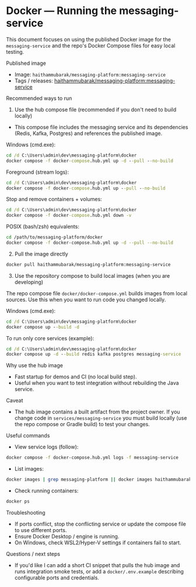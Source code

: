 # Docker — Running the messaging-service

This document focuses on using the published Docker image for the `messaging-service` and the repo's Docker Compose files for easy local testing.

Published image
- Image: `haithammubarak/messaging-platform:messaging-service`
- Tags / releases: [haithammubarak/messaging-platform:messaging-service](https://hub.docker.com/repository/docker/haithammubarak/messaging-platform/tags/messaging-service)

Recommended ways to run

1) Use the hub compose file (recommended if you don't need to build locally)
- This compose file includes the messaging service and its dependencies (Redis, Kafka, Postgres) and references the published image.

Windows (cmd.exe):

```bat
cd /d C:\Users\admin\dev\messaging-platform\docker
docker compose -f docker-compose.hub.yml up -d --pull --no-build
```

Foreground (stream logs):

```bat
cd /d C:\Users\admin\dev\messaging-platform\docker
docker compose -f docker-compose.hub.yml up --pull --no-build
```

Stop and remove containers + volumes:

```bat
cd /d C:\Users\admin\dev\messaging-platform\docker
docker compose -f docker-compose.hub.yml down -v
```

POSIX (bash/zsh) equivalents:

```sh
cd /path/to/messaging-platform/docker
docker compose -f docker-compose.hub.yml up -d --pull --no-build
```

2) Pull the image directly

```sh
docker pull haithammubarak/messaging-platform:messaging-service
```

3) Use the repository compose to build local images (when you are developing)

The repo compose file `docker/docker-compose.yml` builds images from local sources. Use this when you want to run code you changed locally.

Windows (cmd.exe):

```bat
cd /d C:\Users\admin\dev\messaging-platform\docker
docker compose up --build -d
```

To run only core services (example):

```bat
cd /d C:\Users\admin\dev\messaging-platform\docker
docker compose up -d --build redis kafka postgres messaging-service
```

Why use the hub image
- Fast startup for demos and CI (no local build step).
- Useful when you want to test integration without rebuilding the Java service.

Caveat
- The hub image contains a built artifact from the project owner. If you change code in `services/messaging-service` you must build locally (use the repo compose or Gradle build) to test your changes.

Useful commands
- View service logs (follow):

```sh
docker compose -f docker-compose.hub.yml logs -f messaging-service
```

- List images:

```sh
docker images | grep messaging-platform || docker images haithammubarak/messaging-platform
```

- Check running containers:

```sh
docker ps
```

Troubleshooting
- If ports conflict, stop the conflicting service or update the compose file to use different ports.
- Ensure Docker Desktop / engine is running.
- On Windows, check WSL2/Hyper-V settings if containers fail to start.

Questions / next steps
- If you'd like I can add a short CI snippet that pulls the hub image and runs integration smoke tests, or add a `docker/.env.example` describing configurable ports and credentials.
